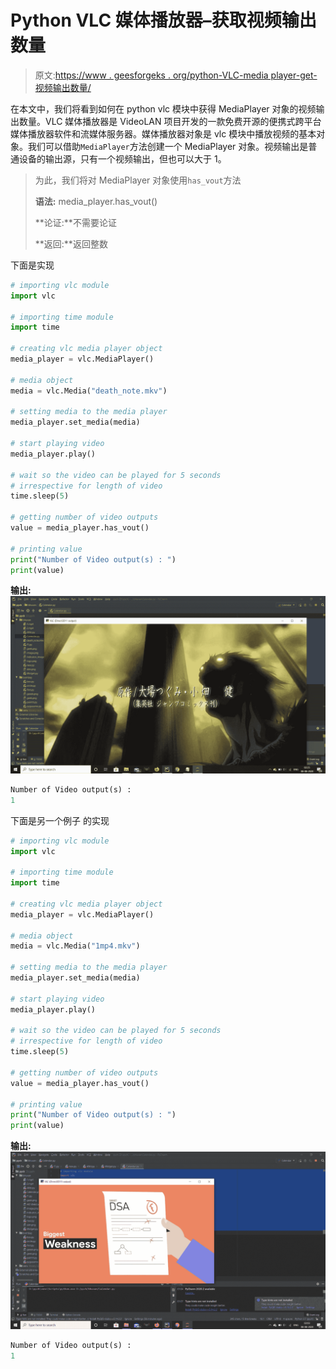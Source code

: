 # Python VLC 媒体播放器–获取视频输出数量

> 原文:[https://www . geesforgeks . org/python-VLC-media player-get-视频输出数量/](https://www.geeksforgeeks.org/python-vlc-mediaplayer-getting-number-of-video-outputs/)

在本文中，我们将看到如何在 python vlc 模块中获得 MediaPlayer 对象的视频输出数量。VLC 媒体播放器是 VideoLAN 项目开发的一款免费开源的便携式跨平台媒体播放器软件和流媒体服务器。媒体播放器对象是 vlc 模块中播放视频的基本对象。我们可以借助`MediaPlayer`方法创建一个 MediaPlayer 对象。视频输出是普通设备的输出源，只有一个视频输出，但也可以大于 1。

> 为此，我们将对 MediaPlayer 对象使用`has_vout`方法
> 
> **语法:** media_player.has_vout()
> 
> **论证:**不需要论证
> 
> **返回:**返回整数

下面是实现

```py
# importing vlc module
import vlc

# importing time module
import time

# creating vlc media player object
media_player = vlc.MediaPlayer()

# media object
media = vlc.Media("death_note.mkv")

# setting media to the media player
media_player.set_media(media)

# start playing video
media_player.play()

# wait so the video can be played for 5 seconds
# irrespective for length of video
time.sleep(5)

# getting number of video outputs
value = media_player.has_vout()

# printing value
print("Number of Video output(s) : ")
print(value)
```

**输出:**
![](img/33c5fe6e13ea1c939ea793883a04f9c7.png)

```py
Number of Video output(s) : 
1

```

下面是另一个例子
的实现

```py
# importing vlc module
import vlc

# importing time module
import time

# creating vlc media player object
media_player = vlc.MediaPlayer()

# media object
media = vlc.Media("1mp4.mkv")

# setting media to the media player
media_player.set_media(media)

# start playing video
media_player.play()

# wait so the video can be played for 5 seconds
# irrespective for length of video
time.sleep(5)

# getting number of video outputs
value = media_player.has_vout()

# printing value
print("Number of Video output(s) : ")
print(value)
```

**输出:**
![](img/adad80dcd4fb054e2f8093e65d2cb30f.png)

```py
Number of Video output(s) : 
1

```